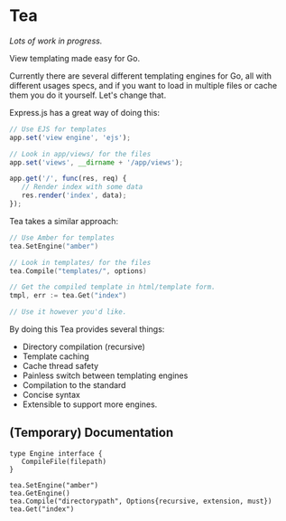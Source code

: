 # Tea
*Lots of work in progress.*

View templating made easy for Go.

Currently there are several different templating engines for Go, all with different usages specs, and if you want to load in multiple files or cache them you do it yourself. Let's change that.

Express.js has a great way of doing this:

```js
// Use EJS for templates
app.set('view engine', 'ejs');

// Look in app/views/ for the files
app.set('views', __dirname + '/app/views');

app.get('/', func(res, req) {
   // Render index with some data
   res.render('index', data);
});
```

Tea takes a similar approach:
```go
// Use Amber for templates
tea.SetEngine("amber")

// Look in templates/ for the files
tea.Compile("templates/", options)

// Get the compiled template in html/template form.
tmpl, err := tea.Get("index")

// Use it however you'd like.
```

By doing this Tea provides several things:
   - Directory compilation (recursive)
   - Template caching
   - Cache thread safety
   - Painless switch between templating engines
   - Compilation to the standard
   - Concise syntax
   - Extensible to support more engines.

## (Temporary) Documentation
```
type Engine interface {
   CompileFile(filepath)
}

tea.SetEngine("amber")
tea.GetEngine()
tea.Compile("directorypath", Options{recursive, extension, must})
tea.Get("index")
```
